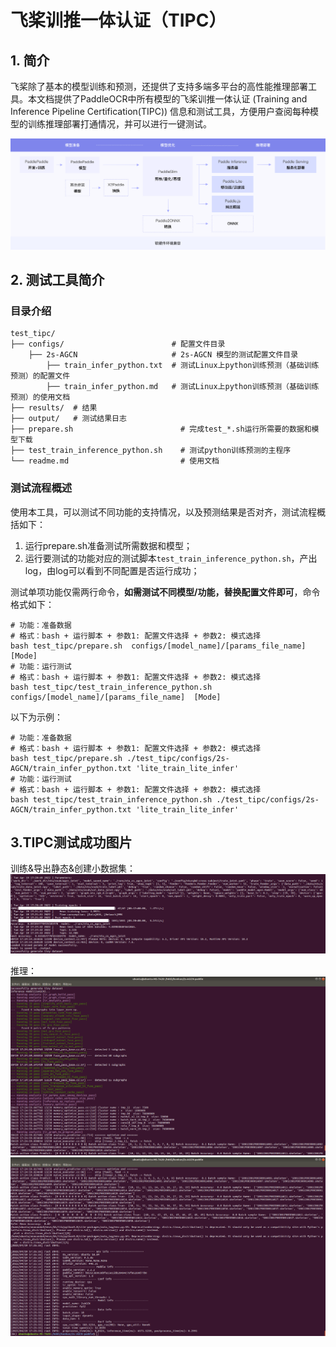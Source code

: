 
# 飞桨训推一体认证（TIPC）

## 1. 简介

飞桨除了基本的模型训练和预测，还提供了支持多端多平台的高性能推理部署工具。本文档提供了PaddleOCR中所有模型的飞桨训推一体认证 (Training and Inference Pipeline Certification(TIPC)) 信息和测试工具，方便用户查阅每种模型的训练推理部署打通情况，并可以进行一键测试。

![tipc导图](https://github.com/ELKYang/2s-AGCN-paddle/blob/main/test_tipc/imgs/guide.png)

## 2. 测试工具简介
### 目录介绍

```shell
test_tipc/
├── configs/                        # 配置文件目录
    ├── 2s-AGCN                     # 2s-AGCN 模型的测试配置文件目录 
        ├── train_infer_python.txt  # 测试Linux上python训练预测（基础训练预测）的配置文件
        ├── train_infer_python.md   # 测试Linux上python训练预测（基础训练预测）的使用文档
├── results/  # 结果
├── output/   # 测试结果日志
├── prepare.sh                        # 完成test_*.sh运行所需要的数据和模型下载
├── test_train_inference_python.sh    # 测试python训练预测的主程序
└── readme.md                         # 使用文档
```

### 测试流程概述

使用本工具，可以测试不同功能的支持情况，以及预测结果是否对齐，测试流程概括如下：

1. 运行prepare.sh准备测试所需数据和模型；
2. 运行要测试的功能对应的测试脚本`test_train_inference_python.sh`，产出log，由log可以看到不同配置是否运行成功；

测试单项功能仅需两行命令，**如需测试不同模型/功能，替换配置文件即可**，命令格式如下：
```shell
# 功能：准备数据
# 格式：bash + 运行脚本 + 参数1: 配置文件选择 + 参数2: 模式选择
bash test_tipc/prepare.sh  configs/[model_name]/[params_file_name]  [Mode]
# 功能：运行测试
# 格式：bash + 运行脚本 + 参数1: 配置文件选择 + 参数2: 模式选择
bash test_tipc/test_train_inference_python.sh configs/[model_name]/[params_file_name]  [Mode]
```

以下为示例：
```shell
# 功能：准备数据
# 格式：bash + 运行脚本 + 参数1: 配置文件选择 + 参数2: 模式选择
bash test_tipc/prepare.sh ./test_tipc/configs/2s-AGCN/train_infer_python.txt 'lite_train_lite_infer'
# 功能：运行测试
# 格式：bash + 运行脚本 + 参数1: 配置文件选择 + 参数2: 模式选择
bash test_tipc/test_train_inference_python.sh ./test_tipc/configs/2s-AGCN/train_infer_python.txt 'lite_train_lite_infer'
```
## 3.TIPC测试成功图片

训练&导出静态&创建小数据集：
![训练&导出静态&创建小数据集](https://github.com/ELKYang/2s-AGCN-paddle/blob/main/test_tipc/imgs/1.png)

推理：
![训练&导出静态&创建小数据集](https://github.com/ELKYang/2s-AGCN-paddle/blob/main/test_tipc/imgs/2.png)
![训练&导出静态&创建小数据集](https://github.com/ELKYang/2s-AGCN-paddle/blob/main/test_tipc/imgs/3.png)
